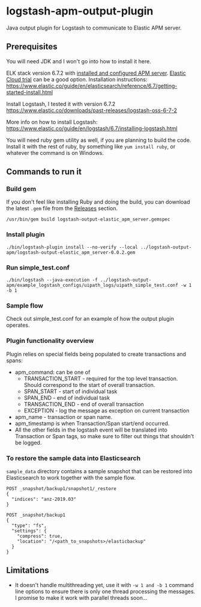 # logstash-apm-output-plugin
Java output plugin for Logstash to communicate to Elastic APM server.

## Prerequisites
You will need JDK and I won't go into how to install it here.

ELK stack version 6.7.2 with [installed and configured APM server](https://www.elastic.co/guide/en/apm/server/6.7/installing.html). [Elastic Cloud trial](https://www.elastic.co/cloud/elasticsearch-service/signup) can be a good option. Installation instructions:
https://www.elastic.co/guide/en/elasticsearch/reference/6.7/getting-started-install.html

Install Logstash, I tested it with version 6.7.2
https://www.elastic.co/downloads/past-releases/logstash-oss-6-7-2

More info on how to install Logstash:
https://www.elastic.co/guide/en/logstash/6.7/installing-logstash.html

You will need ruby gem utility as well, if you are planning to build the code. Install it with the rest of ruby, by something like `yum install ruby`, or whatever the command is on Windows.

## Commands to run it
### Build gem
If you don't feel like installing Ruby and doing the build, you can download the latest `.gem` file from the [Releases](https://github.com/michaelhyatt/logstash-apm-output-plugin/releases) section.
```
/usr/bin/gem build logstash-output-elastic_apm_server.gemspec
```

### Install plugin
```
./bin/logstash-plugin install --no-verify --local ../logstash-output-apm/logstash-output-elastic_apm_server-0.0.2.gem
```

### Run simple_test.conf
```
./bin/logstash --java-execution -f ../logstash-output-apm/example_logstash_configs/uipath_logs/uipath_simple_test.conf -w 1 -b 1
```

### Sample flow
Check out simple_test.conf for an example of how the output plugin operates.

### Plugin functionality overview
Plugin relies on special fields being populated to create transactions and spans:
* apm_command: can be one of
  * TRANSACTION_START - required for the top level transaction. Should correspond to the start of overall transaction.
  * SPAN_START - start of individual task
  * SPAN_END - end of individual task
  * TRANSACTION_END - end of overall transaction
  * EXCEPTION - log the message as exception on current transaction
* apm_name - transaction or span name.
* apm_timestamp is when Transaction/Span start/end occurred.
* All the other fields in the logstash event will be translated into Transaction or Span tags, so make sure to filter out things that shouldn't be logged.

### To restore the sample data into Elasticsearch
`sample_data` directory contains a sample snapshot that can be restored into Elasticsearch to work together with the sample flow.
```
POST _snapshot/backup1/snapshot1/_restore
{
  "indices": "anz-2019.03"
}

POST _snapshot/backup1
{
  "type": "fs",
  "settings": {
    "compress": true,
    "location": "/<path_to_snapshots>/elasticbackup"
  }
}
```

## Limitations
* It doesn't handle multithreading yet, use it with `-w 1 and -b 1` command line options to ensure there is only one thread processing the messages. I promise to make it work with parallel threads soon...
